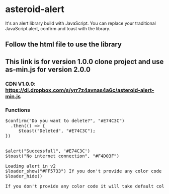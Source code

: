 # asteroid-alert
It's an alert library build with JavaScript. You can replace your traditional JavaScript alert, confirm and toast with the library.
## Follow the html file to use the library
## This link is for version 1.0.0 clone project and use as-min.js for version 2.0.0
### CDN V1.0.0: https://dl.dropbox.com/s/yrr7z4avnas4a6c/asteroid-alert-min.js

### Functions
<pre>
$confirm("Do you want to delete?", "#E74C3C")
  .then(() => {
     $toast("Deleted", "#E74C3C");
})<br>
  
$alert("Successfull", '#E74C3C') 
$toast("No internet connection", "#F4D03F")

Loading alert in v2
$loader_show("#FF5733") If you don't provide any color code it will take default color
$loader_hide()

If you don't provide any color code it will take default color
</pre>
